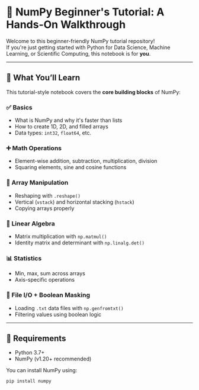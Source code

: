 # 📘 NumPy Beginner's Tutorial: A Hands-On Walkthrough

Welcome to this beginner-friendly NumPy tutorial repository!  
If you're just getting started with Python for Data Science, Machine Learning, or Scientific Computing, this notebook is for **you**.

---

## 🧠 What You’ll Learn

This tutorial-style notebook covers the **core building blocks** of NumPy:

### ✅ Basics
- What is NumPy and why it's faster than lists
- How to create 1D, 2D, and filled arrays
- Data types: `int32`, `float64`, etc.

### ➕ Math Operations
- Element-wise addition, subtraction, multiplication, division
- Squaring elements, sine and cosine functions

### 🧱 Array Manipulation
- Reshaping with `.reshape()`
- Vertical (`vstack`) and horizontal stacking (`hstack`)
- Copying arrays properly

### 🧮 Linear Algebra
- Matrix multiplication with `np.matmul()`
- Identity matrix and determinant with `np.linalg.det()`

### 📊 Statistics
- Min, max, sum across arrays
- Axis-specific operations

### 📂 File I/O + Boolean Masking
- Loading `.txt` data files with `np.genfromtxt()`
- Filtering values using boolean logic

---

## 🧰 Requirements

- Python 3.7+
- NumPy (v1.20+ recommended)

You can install NumPy using:
```bash
pip install numpy
